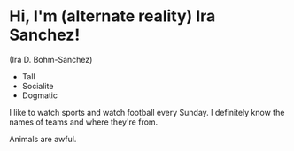 # Hi, I'm (alternate reality) Ira Sanchez!
(Ira D. Bohm-Sanchez)

- Tall
- Socialite
- Dogmatic

I like to watch sports and watch football every Sunday. I definitely know the names of teams and where they're from. 

Animals are awful.
